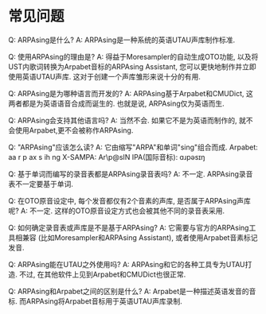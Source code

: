 # 常见问题

Q: ARPAsing是什么?
A: ARPAsing是一种系统的英语UTAU声库制作标准.

Q: 使用ARPAsing的理由是?
A: 得益于Moresampler的自动生成OTO功能, 以及将UST内歌词转换为Arpabet音标的ARPAsing Assistant, 您可以更快地制作并立即使用英语UTAU声库. 这对于创建一个声库雏形来说十分的有用.

Q: ARPAsing是为哪种语言而开发的?
A: ARPAsing基于Arpabet和CMUDict, 这两者都是为英语语音合成而诞生的. 也就是说, ARPAsing仅为英语而生.

Q: ARPAsing会支持其他语言吗?
A: 当然不会. 如果它不是为英语而制作的, 就不会使用Arpabet,更不会被称作ARPAsing.

Q: "ARPAsing"应该怎么读?
A: 它由缩写"ARPA"和单词"sing"组合而成.
Arpabet: aa r p ax s ih ng
X-SAMPA: Ar\p@sIN
IPA(国际音标): ɑɹpəsɪŋ

Q: 基于单词而编写的录音表都是ARPAsing录音表吗?
A: 不一定. ARPAsing录音表不一定要基于单词.

Q: 在OTO原音设定中, 每个发音都仅有2个音素的声库, 是否属于ARPAsing声库呢?
A: 不一定. 这样的OTO原音设定方式也会被其他不同的录音表采用.

Q: 如何确定录音表或声库是不是基于ARPAsing?
A: 它需要与官方的ARPAsing工具相兼容 (比如Moresampler和ARPAsing Assistant), 或者使用Arpabet音素标记发音.

Q: ARPAsing能在UTAU之外使用吗?
A: ARPAsing和它的各种工具专为UTAU打造. 不过, 在其他软件上见到Arpabet和CMUDict也很正常.

Q: ARPAsing和Arpabet之间的区别是什么?
A: Arpabet是一种描述英语发音的音标. 而ARPAsing将Arpabet音标用于英语UTAU声库录制.
